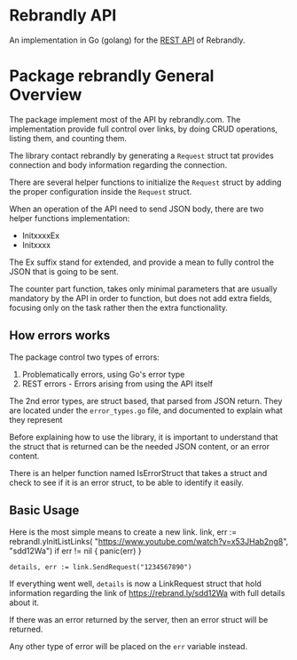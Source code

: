Rebrandly API
=============

An implementation in Go (golang) for the [REST API](https://developers.rebrandly.com/docs/) of Rebrandly.


Package rebrandly General Overview
===================================

The package implement most of the API by rebrandly.com.
The implementation provide full control over links, by doing CRUD operations,
listing them, and counting them.

The library contact rebrandly by generating a `Request` struct tat provides
connection and body information regarding the connection.

There are several helper functions to initialize the `Request` struct by
adding the proper configuration inside the `Request` struct.

When an operation of the API need to send JSON body, there are two helper
functions implementation:
  * InitxxxxEx
  * Initxxxx

The Ex suffix stand for extended, and provide a mean to fully control the
JSON that is going to be sent.

The counter part function, takes only minimal parameters that are usually
mandatory by the API in order to function, but does not add extra fields,
focusing only on the task rather then the extra functionality.


How errors works
----------------

The package control two types of errors:
   1. Problematically errors, using Go's error type
   2. REST errors - Errors arising from using the API itself

The 2nd error types, are struct based, that parsed from JSON return.
They are located under the `error_types.go` file, and documented to explain
what they represent

Before explaining how to use the library, it is important to understand that
the struct that is returned can be the needed JSON content, or an error
content.

There is an helper function named IsErrorStruct that takes a struct and check
to see if it is an error struct, to be able to identify it easily.


Basic Usage
-----------

Here is the most simple means to create a new link.
    link, err := rebrandl.yInitListLinks(
       "https://www.youtube.com/watch?v=x53JHab2ng8", "sdd12Wa")
    if err != nil {
       panic(err)
    }
  
    details, err := link.SendRequest("1234567890")

If everything went well, `details` is now a LinkRequest struct that
hold information regarding the link of https://rebrand.ly/sdd12Wa
with full details about it.

If there was an error returned by the server, then an error struct will be
returned.

Any other type of error will be placed on the `err` variable instead.



